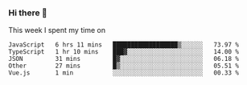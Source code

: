 ### Hi there 👋

<!--
**qiruohan/qiruohan** is a ✨ _special_ ✨ repository because its `README.md` (this file) appears on your GitHub profile.

Here are some ideas to get you started:

- 🔭 I’m currently working on ...
- 🌱 I’m currently learning ...
- 👯 I’m looking to collaborate on ...
- 🤔 I’m looking for help with ...
- 💬 Ask me about ...
- 📫 How to reach me: ...
- 😄 Pronouns: ...
- ⚡ Fun fact: ...
-->

This week I spent my time on 
<!--START_SECTION:waka-->
```text
JavaScript   6 hrs 11 mins   ██████████████████▒░░░░░░   73.97 % 
TypeScript   1 hr 10 mins    ███▓░░░░░░░░░░░░░░░░░░░░░   14.00 % 
JSON         31 mins         █▓░░░░░░░░░░░░░░░░░░░░░░░   06.18 % 
Other        27 mins         █▒░░░░░░░░░░░░░░░░░░░░░░░   05.51 % 
Vue.js       1 min           ░░░░░░░░░░░░░░░░░░░░░░░░░   00.33 % 
```
<!--END_SECTION:waka-->
